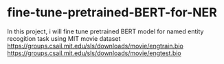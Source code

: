 # fine-tune-pretrained-BERT-for-NER
In this project, i will fine tune pretrained BERT model for named entity recogition task using MIT movie dataset
https://groups.csail.mit.edu/sls/downloads/movie/engtrain.bio
https://groups.csail.mit.edu/sls/downloads/movie/engtest.bio
